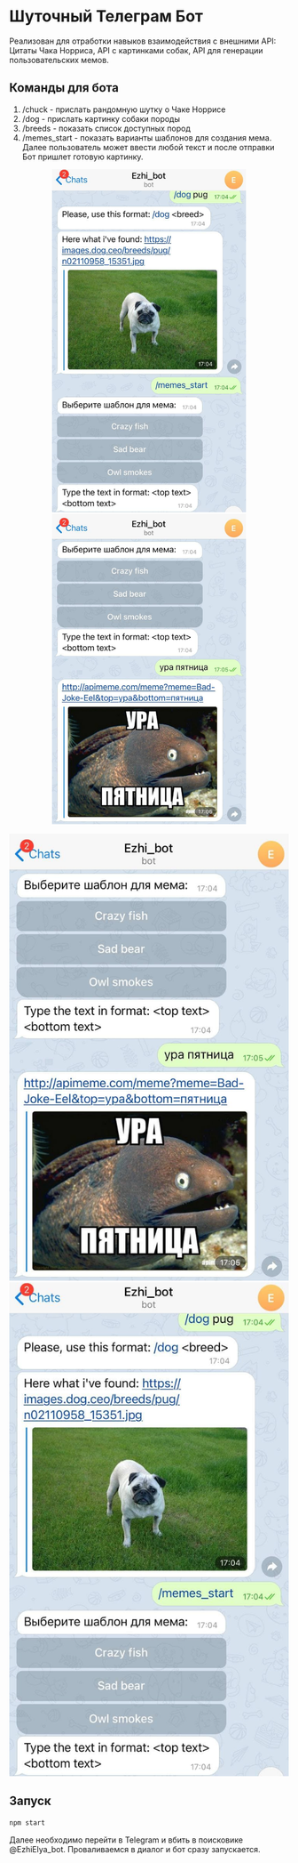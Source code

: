 # Шуточный Телеграм Бот 
Реализован для отработки навыков взаимодействия с внешними API: Цитаты Чака Норриса, API с картинками собак, API для генерации пользовательских мемов.

## Команды для бота

1. /chuck  - прислать рандомную шутку о Чаке Норрисе
2. /dog <breed> - прислать картинку собаки породы <breed>
3. /breeds - показать список доступных пород
4. /memes_start - показать варианты шаблонов для создания мема. Далее пользователь может ввести любой текст и после отправки Бот пришлет готовую картинку.
 
<p align="center">
  <img src="second.jpg" width="350" title="example">
  <img src="first.jpg" width="350" alt="first">
</p>

![](first.jpg) ![](second.jpg)

## Запуск

```bash
npm start
```
Далее  необходимо перейти в Telegram и вбить в поисковике @EzhiElya_bot. Проваливаемся в диалог и бот сразу запускается.


